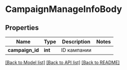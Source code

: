 # CampaignManageInfoBody

## Properties
Name | Type | Description | Notes
------------ | ------------- | ------------- | -------------
**campaign_id** | **int** | ID кампании | 

[[Back to Model list]](../README.md#documentation-for-models) [[Back to API list]](../README.md#documentation-for-api-endpoints) [[Back to README]](../README.md)


